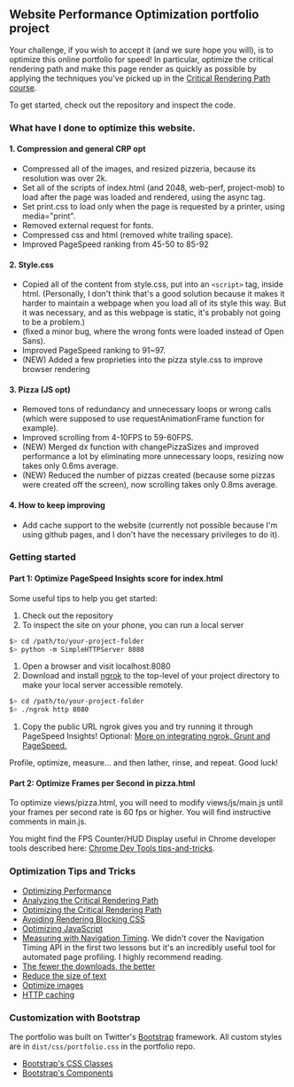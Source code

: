 ## Website Performance Optimization portfolio project

Your challenge, if you wish to accept it (and we sure hope you will), is to optimize this online portfolio for speed! In particular, optimize the critical rendering path and make this page render as quickly as possible by applying the techniques you've picked up in the [Critical Rendering Path course](https://www.udacity.com/course/ud884).

To get started, check out the repository and inspect the code.

### What have I done to optimize this website.

#### 1. Compression and general CRP opt
- Compressed all of the images, and resized pizzeria, because its resolution was over 2k.
- Set all of the scripts of index.html (and 2048, web-perf, project-mob) to load after the page was loaded and rendered, using the async tag.
- Set print.css to load only when the page is requested by a printer, using media="print".
- Removed external request for fonts.
- Compressed css and html (removed white trailing space).
- Improved PageSpeed ranking from 45-50 to 85-92

#### 2. Style.css
- Copied all of the content from style.css, put into an ```<script>``` tag, inside html. (Personally, I don't think that's a good solution because it makes it harder to maintain a webpage when you load all of its style this way. But it was necessary, and as this webpage is static, it's probably not going to be a problem.)
- (fixed a minor bug, where the wrong fonts were loaded instead of Open Sans).
- Improved PageSpeed ranking to 91~97.
- (NEW) Added a few proprieties into the pizza style.css to improve browser rendering

#### 3. Pizza (JS opt)
- Removed tons of redundancy and unnecessary loops or wrong calls (which were supposed to use requestAnimationFrame function for example).
- Improved scrolling from 4-10FPS to 59-60FPS.
- (NEW) Merged dx function with changePizzaSizes and improved performance a lot by eliminating more unnecessary loops, resizing now takes only 0.6ms average.
- (NEW) Reduced the number of pizzas created (because some pizzas were created off the screen), now scrolling takes only 0.8ms average.

#### 4. How to keep improving
- Add cache support to the website (currently not possible because I'm using github pages, and I don't have the necessary privileges to do it).

### Getting started

#### Part 1: Optimize PageSpeed Insights score for index.html

Some useful tips to help you get started:

1. Check out the repository
1. To inspect the site on your phone, you can run a local server

  ```bash
  $> cd /path/to/your-project-folder
  $> python -m SimpleHTTPServer 8080
  ```

1. Open a browser and visit localhost:8080
1. Download and install [ngrok](https://ngrok.com/) to the top-level of your project directory to make your local server accessible remotely.

  ``` bash
  $> cd /path/to/your-project-folder
  $> ./ngrok http 8080
  ```

1. Copy the public URL ngrok gives you and try running it through PageSpeed Insights! Optional: [More on integrating ngrok, Grunt and PageSpeed.](http://www.jamescryer.com/2014/06/12/grunt-pagespeed-and-ngrok-locally-testing/)

Profile, optimize, measure... and then lather, rinse, and repeat. Good luck!

#### Part 2: Optimize Frames per Second in pizza.html

To optimize views/pizza.html, you will need to modify views/js/main.js until your frames per second rate is 60 fps or higher. You will find instructive comments in main.js. 

You might find the FPS Counter/HUD Display useful in Chrome developer tools described here: [Chrome Dev Tools tips-and-tricks](https://developer.chrome.com/devtools/docs/tips-and-tricks).

### Optimization Tips and Tricks
* [Optimizing Performance](https://developers.google.com/web/fundamentals/performance/ "web performance")
* [Analyzing the Critical Rendering Path](https://developers.google.com/web/fundamentals/performance/critical-rendering-path/analyzing-crp.html "analyzing crp")
* [Optimizing the Critical Rendering Path](https://developers.google.com/web/fundamentals/performance/critical-rendering-path/optimizing-critical-rendering-path.html "optimize the crp!")
* [Avoiding Rendering Blocking CSS](https://developers.google.com/web/fundamentals/performance/critical-rendering-path/render-blocking-css.html "render blocking css")
* [Optimizing JavaScript](https://developers.google.com/web/fundamentals/performance/critical-rendering-path/adding-interactivity-with-javascript.html "javascript")
* [Measuring with Navigation Timing](https://developers.google.com/web/fundamentals/performance/critical-rendering-path/measure-crp.html "nav timing api"). We didn't cover the Navigation Timing API in the first two lessons but it's an incredibly useful tool for automated page profiling. I highly recommend reading.
* <a href="https://developers.google.com/web/fundamentals/performance/optimizing-content-efficiency/eliminate-downloads.html">The fewer the downloads, the better</a>
* <a href="https://developers.google.com/web/fundamentals/performance/optimizing-content-efficiency/optimize-encoding-and-transfer.html">Reduce the size of text</a>
* <a href="https://developers.google.com/web/fundamentals/performance/optimizing-content-efficiency/image-optimization.html">Optimize images</a>
* <a href="https://developers.google.com/web/fundamentals/performance/optimizing-content-efficiency/http-caching.html">HTTP caching</a>

### Customization with Bootstrap
The portfolio was built on Twitter's <a href="http://getbootstrap.com/">Bootstrap</a> framework. All custom styles are in `dist/css/portfolio.css` in the portfolio repo.

* <a href="http://getbootstrap.com/css/">Bootstrap's CSS Classes</a>
* <a href="http://getbootstrap.com/components/">Bootstrap's Components</a>
